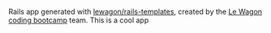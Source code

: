 Rails app generated with [lewagon/rails-templates](https://github.com/lewagon/rails-templates), created by the [Le Wagon coding bootcamp](https://www.lewagon.com) team.
This is a cool app

